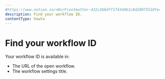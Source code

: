 ```yaml
---
#https://www.notion.so/n8n/Frontmatter-432c2b8dff1f43d4b1c8d20075510fe4
description: Find your workflow ID.
contentType: howto
---
```


# Find your workflow ID

Your workflow ID is available in:

* The URL of the open workflow.
* The workflow settings title.
